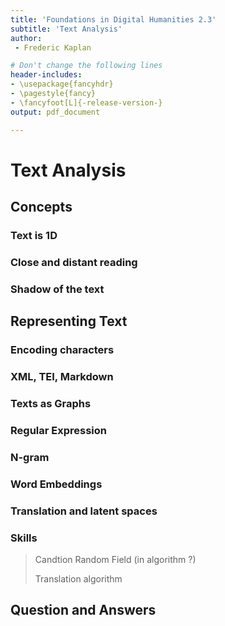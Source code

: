 ```yaml
---
title: 'Foundations in Digital Humanities 2.3'
subtitle: 'Text Analysis'
author:
 - Frederic Kaplan

# Don't change the following lines
header-includes:
- \usepackage{fancyhdr}
- \pagestyle{fancy}
- \fancyfoot[L]{-release-version-}
output: pdf_document

---
```


# Text Analysis

## Concepts

### Text is 1D

### Close and distant reading

### Shadow of the text 

## Representing Text

### Encoding characters 

### XML, TEI, Markdown

### Texts as Graphs

### Regular Expression

### N-gram

### Word Embeddings

### Translation and latent spaces

### Skills

> Candtion Random Field (in algorithm ?)
>
> Translation algorithm

## Question and Answers 



